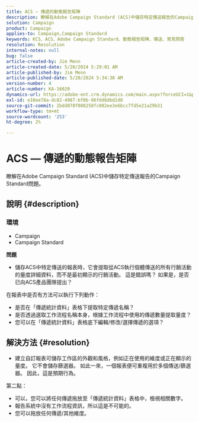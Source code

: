 ```yaml
---
title: ACS — 傳遞的動態報告矩陣
description: 瞭解在Adobe Campaign Standard (ACS)中儲存特定傳送報告的Campaign Standard問題。
solution: Campaign
product: Campaign
applies-to: Campaign,Campaign Standard
keywords: KCS、ACS、Adobe Campaign Standard、動態報告矩陣、傳送、常見問答
resolution: Resolution
internal-notes: null
bug: false
article-created-by: Jim Menn
article-created-date: 5/20/2024 5:29:01 AM
article-published-by: Jim Menn
article-published-date: 5/20/2024 5:34:38 AM
version-number: 4
article-number: KA-16020
dynamics-url: https://adobe-ent.crm.dynamics.com/main.aspx?forceUCI=1&pagetype=entityrecord&etn=knowledgearticle&id=873affd7-6916-ef11-9f8a-6045bd006268
exl-id: e10ee78a-dc82-4987-bf0b-96fdd6dbd2d0
source-git-commit: 2bdd078f008258fc002ee3e6bcc7fd5e21a29b31
workflow-type: tm+mt
source-wordcount: '253'
ht-degree: 2%

---
```


# ACS — 傳遞的動態報告矩陣


瞭解在Adobe Campaign Standard (ACS)中儲存特定傳送報告的Campaign Standard問題。

## 說明 {#description}


### <b>環境</b>

- Campaign
- Campaign Standard




<b>問題</b>

- 儲存ACS中特定傳送的報表時，它會提取從ACS執行個體傳送的所有行銷活動的量度詳細資料，而不是最初顯示的行銷活動。 這是錯誤嗎？ 如果是，是否已向ACS產品團隊提出？


在報表中是否有方法可以執行下列動作：

- 是否在「傳遞統計資料」表格下提取特定傳遞名稱？
- 是否透過選取工作流程名稱本身，根據工作流程中使用的傳遞數量提取量度？
- 您可以在「傳遞統計資料」表格底下編輯/修改/選擇傳遞的選項？





## 解決方法 {#resolution}


- 建立自訂報表可儲存工作區的外觀和風格，例如正在使用的維度或正在顯示的量度。 它不會儲存篩選器。 如此一來，一個報表便可重複用於多個傳送/篩選器。 因此，這是預期行為。


第二點：



- 可以，您可以將任何傳遞拖放至「傳遞統計資料」表格中，檢視相關數字。
- 報告系統中沒有工作流程資訊，所以這是不可能的。
- 您可以拖放任何傳遞/其他維度。
